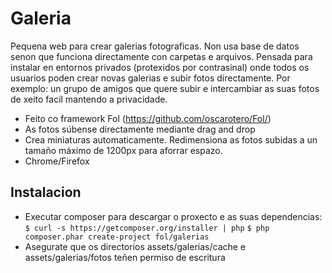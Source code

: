 Galeria
=======

Pequena web para crear galerias fotograficas. Non usa base de datos senon que funciona directamente con carpetas e arquivos.
Pensada para instalar en entornos privados (protexidos por contrasinal) onde todos os usuarios poden crear novas galerias e subir fotos directamente.
Por exemplo: un grupo de amigos que quere subir e intercambiar as suas fotos de xeito facil mantendo a privacidade.

* Feito co framework Fol (https://github.com/oscarotero/Fol/)
* As fotos súbense directamente mediante drag and drop
* Crea miniaturas automaticamente. Redimensiona as fotos subidas a un tamaño máximo de 1200px para aforrar espazo.
* Chrome/Firefox

Instalacion
-----------

* Executar composer para descargar o proxecto e as suas dependencias: ```$ curl -s https://getcomposer.org/installer | php``` ```$ php composer.phar create-project fol/galerias```
* Asegurate que os directorios assets/galerias/cache e assets/galerias/fotos teñen permiso de escritura